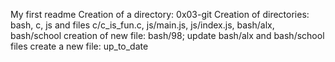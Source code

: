 My first readme
Creation of a directory: 0x03-git 
Creation of directories: bash, c, js and files c/c_is_fun.c, js/main.js, js/index.js, bash/alx, bash/school 
creation of new file: bash/98; update bash/alx and bash/school files 
create a new file: up_to_date
